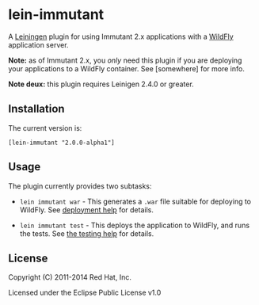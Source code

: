 # lein-immutant

A [Leiningen](http://leiningen.org/) plugin for using Immutant 2.x
applications with a [WildFly](http://wildfly.org/) application server.

**Note:** as of Immutant 2.x, you *only* need this plugin if you are
deploying your applications to a WildFly container. See [somewhere]
for more info.

**Note deux:** this plugin requires Leinigen 2.4.0 or greater.

## Installation

The current version is:

    [lein-immutant "2.0.0-alpha1"]

## Usage

The plugin currently provides two subtasks:

* `lein immutant war` - This generates a `.war` file suitable for
  deploying to WildFly. See
  [deployment help](docs/deployment.md) for details.

* `lein immutant test` - This deploys the application to WildFly, and
  runs the tests. See [the testing help](docs/testing.md)
  for details.

## License

Copyright (C) 2011-2014 Red Hat, Inc.

Licensed under the Eclipse Public License v1.0
